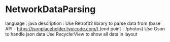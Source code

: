 # NetworkDataParsing
language : java
description :
Use Retrofit2 library to parse data from (base API - https://jsonplaceholder.typicode.com/),(end point - /photos)
Use Gson to handle json data
Use RecyclerView to show all data in layout
